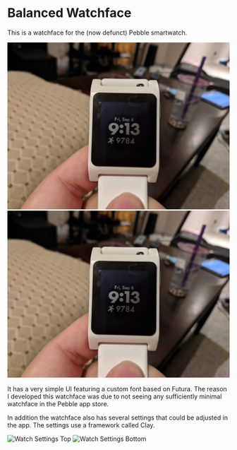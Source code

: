 # Balanced Watchface

This is a watchface for the (now defunct) Pebble smartwatch.

![Image Of The Watchface](Images/MVIMG_20190906_211307.jpg)
![Viewing In Store](Images/MVIMG_20190906_211307.jpg)

It has a very simple UI featuring a custom font based on Futura. The reason I developed this watchface was due to not seeing any sufficiently minimal watchface in the Pebble app store.

In addition the watchface also has several settings that could be adjusted in the app. The settings use a framework called Clay.

![Watch Settings Top](Images/Screenshot_20190929-195741.jpg)
![Watch Settings Bottom](Images/Screenshot_20190929-195757.jpg)